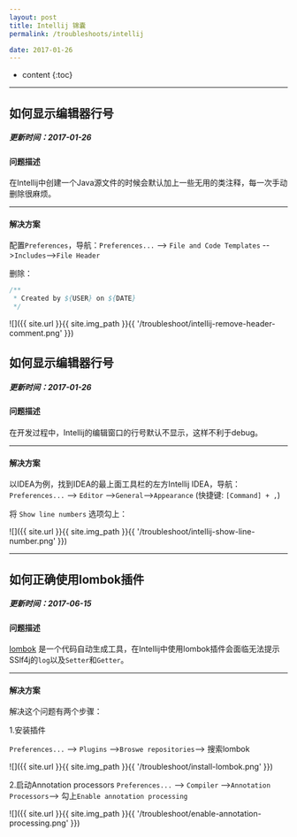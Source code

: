 ```yaml
---
layout: post
title: Intellij 锦囊
permalink: /troubleshoots/intellij

date: 2017-01-26
---
```


* content
{:toc}

---
## 如何显示编辑器行号

##### 更新时间：2017-01-26

#### 问题描述
在Intellij中创建一个Java源文件的时候会默认加上一些无用的类注释，每一次手动删除很麻烦。

---

#### 解决方案
配置`Preferences`，导航：`Preferences...` --> `File and Code Templates` -->`Includes`-->`File Header`

删除：

```java
/**
 * Created by ${USER} on ${DATE}
 */
```

![]({{ site.url }}{{ site.img_path }}{{ '/troubleshoot/intellij-remove-header-comment.png' }})


## 如何显示编辑器行号

##### 更新时间：2017-01-26

#### 问题描述
在开发过程中，Intellij的编辑窗口的行号默认不显示，这样不利于debug。

---

#### 解决方案
以IDEA为例，找到IDEA的最上面工具栏的左方Intellij IDEA，导航：`Preferences...` --> `Editor` -->`General`-->`Appearance` (快捷键: `[Command] + ,`)

将 `Show line numbers` 选项勾上：

![]({{ site.url }}{{ site.img_path }}{{ '/troubleshoot/intellij-show-line-number.png' }})


---

## 如何正确使用lombok插件

##### 更新时间：2017-06-15

#### 问题描述
[lombok](https://github.com/rzwitserloot/lombok) 是一个代码自动生成工具，在Intellij中使用lombok插件会面临无法提示SSlf4j的`log`以及`Setter`和`Getter`。

---

#### 解决方案
解决这个问题有两个步骤：

1.安装插件

`Preferences...` --> `Plugins` -->`Broswe repositories`--> 搜索lombok

![]({{ site.url }}{{ site.img_path }}{{ '/troubleshoot/install-lombok.png' }})

2.启动Annotation processors
`Preferences...` --> `Compiler` -->`Annotation Processors`--> 勾上`Enable annotation processing`

![]({{ site.url }}{{ site.img_path }}{{ '/troubleshoot/enable-annotation-processing.png' }})









